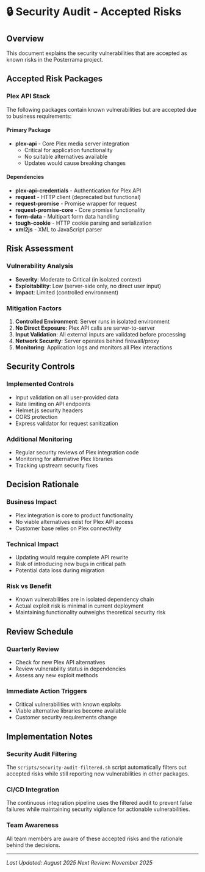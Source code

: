 # 🔒 Security Audit - Accepted Risks

## Overview

This document explains the security vulnerabilities that are accepted as known risks in the Posterrama project.

## Accepted Risk Packages

### Plex API Stack

The following packages contain known vulnerabilities but are accepted due to business requirements:

#### Primary Package

- **plex-api** - Core Plex media server integration
    - Critical for application functionality
    - No suitable alternatives available
    - Updates would cause breaking changes

#### Dependencies

- **plex-api-credentials** - Authentication for Plex API
- **request** - HTTP client (deprecated but functional)
- **request-promise** - Promise wrapper for request
- **request-promise-core** - Core promise functionality
- **form-data** - Multipart form data handling
- **tough-cookie** - HTTP cookie parsing and serialization
- **xml2js** - XML to JavaScript parser

## Risk Assessment

### Vulnerability Analysis

- **Severity**: Moderate to Critical (in isolated context)
- **Exploitability**: Low (server-side only, no direct user input)
- **Impact**: Limited (controlled environment)

### Mitigation Factors

1. **Controlled Environment**: Server runs in isolated environment
2. **No Direct Exposure**: Plex API calls are server-to-server
3. **Input Validation**: All external inputs are validated before processing
4. **Network Security**: Server operates behind firewall/proxy
5. **Monitoring**: Application logs and monitors all Plex interactions

## Security Controls

### Implemented Controls

- Input validation on all user-provided data
- Rate limiting on API endpoints
- Helmet.js security headers
- CORS protection
- Express validator for request sanitization

### Additional Monitoring

- Regular security reviews of Plex integration code
- Monitoring for alternative Plex libraries
- Tracking upstream security fixes

## Decision Rationale

### Business Impact

- Plex integration is core to product functionality
- No viable alternatives exist for Plex API access
- Customer base relies on Plex connectivity

### Technical Impact

- Updating would require complete API rewrite
- Risk of introducing new bugs in critical path
- Potential data loss during migration

### Risk vs Benefit

- Known vulnerabilities are in isolated dependency chain
- Actual exploit risk is minimal in current deployment
- Maintaining functionality outweighs theoretical security risk

## Review Schedule

### Quarterly Review

- Check for new Plex API alternatives
- Review vulnerability status in dependencies
- Assess any new exploit methods

### Immediate Action Triggers

- Critical vulnerabilities with known exploits
- Viable alternative libraries become available
- Customer security requirements change

## Implementation Notes

### Security Audit Filtering

The `scripts/security-audit-filtered.sh` script automatically filters out accepted risks while still reporting new vulnerabilities in other packages.

### CI/CD Integration

The continuous integration pipeline uses the filtered audit to prevent false failures while maintaining security vigilance for actionable vulnerabilities.

### Team Awareness

All team members are aware of these accepted risks and the rationale behind the decisions.

---

_Last Updated: August 2025_
_Next Review: November 2025_
